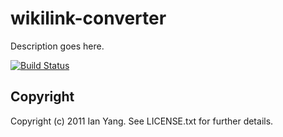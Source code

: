 wikilink-converter
==================

Description goes here.

[![Build Status](https://secure.travis-ci.org/doitian/wikilink-converter.png)](http://travis-ci.org/doitian/wikilink-converter)


Copyright
---------

Copyright (c) 2011 Ian Yang. See LICENSE.txt for
further details.

